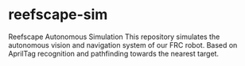 # reefscape-sim
Reefscape Autonomous Simulation
This repository simulates the autonomous vision and navigation system of our FRC robot.
Based on AprilTag recognition and pathfinding towards the nearest target.